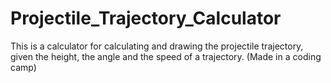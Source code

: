 # Projectile_Trajectory_Calculator
This is a calculator for calculating and drawing the projectile trajectory, given the height, the angle and the speed of a trajectory. (Made in a coding camp)
